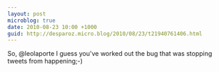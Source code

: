 ```yaml
---
layout: post
microblog: true
date: 2010-08-23 10:00 +1000
guid: http://desparoz.micro.blog/2010/08/23/t21940761406.html
---
```

So, @leolaporte I guess you've worked out the bug that was stopping tweets from happening;-)
